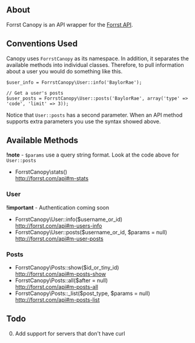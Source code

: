## About
Forrst Canopy is an API wrapper for the [Forrst API](http://forrst.com/api).

## Conventions Used
Canopy uses `ForrstCanopy` as its namespace. In addition, it separates the available methods into individual classes. Therefore, to pull information about a user you would do something like this.

    $user_info = ForrstCanopy\User::info('BaylorRae');
    
    // Get a user's posts
    $user_posts = ForrstCanopy\User::posts('BaylorRae', array('type' => 'code', 'limit' => 3));
    
Notice that `User::posts` has a second parameter. When an API method supports extra parameters you use the syntax showed above.

## Available Methods
**!note** - `$params` use a query string format. Look at the code above for `User::posts`

- ForrstCanopy\stats()<br /> <http://forrst.com/api#m-stats>

### User
**!important** - Authentication coming soon

- ForrstCanopy\User::info($username\_or\_id)<br /> <http://forrst.com/api#m-users-info>
- ForrstCanopy\User::posts($username\_or\_id, $params = null)<br /> <http://forrst.com/api#m-user-posts>

### Posts
- ForrstCanopy\Posts::show($id\_or\_tiny\_id)<br /> <http://forrst.com/api#m-posts-show>
- ForrstCanopy\Posts::all($after = null)<br /> <http://forrst.com/api#m-posts-all>
- ForrstCanopy\Posts::\_list($post_type, $params = null)<br /> <http://forrst.com/api#m-posts-list>

## Todo
0. Add support for servers that don't have curl
